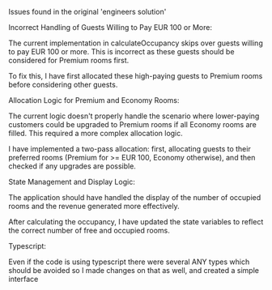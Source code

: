 Issues found in the original 'engineers solution'

Incorrect Handling of Guests Willing to Pay EUR 100 or More:

The current implementation in calculateOccupancy skips over guests willing to pay EUR 100 or more. This is incorrect as these guests should be considered for Premium rooms first.

To fix this, I have first allocated these high-paying guests to Premium rooms before considering other guests.

Allocation Logic for Premium and Economy Rooms:

The current logic doesn't properly handle the scenario where lower-paying customers could be upgraded to Premium rooms if all Economy rooms are filled. This required a more complex allocation logic.

I have implemented a two-pass allocation: first, allocating guests to their preferred rooms (Premium for >= EUR 100, Economy otherwise), and then checked if any upgrades are possible.

State Management and Display Logic:

The application should have handled the display of the number of occupied rooms and the revenue generated more effectively.

After calculating the occupancy, I have updated the state variables to reflect the correct number of free and occupied rooms.

Typescript:

Even if the code is using typescript there were several ANY types which should be avoided so I made changes on that as well, and created a simple interface